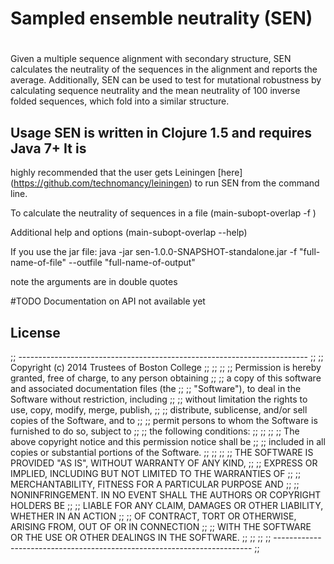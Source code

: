 # Sampled ensemble neutrality (SEN)
#

Given a multiple sequence alignment with secondary structure, SEN
calculates the neutrality of the sequences in the alignment and
reports the average. Additionally, SEN can be used to test for
mutational robustness by calculating sequence neutrality and the mean
neutrality of 100 inverse folded sequences, which fold into a similar
structure.

## Usage SEN is written in Clojure 1.5 and requires Java 7+ It is
highly recommended that the user gets Leiningen [here]
(https://github.com/technomancy/leiningen) to run SEN from the command
line.

To calculate the neutrality of sequences in a file
(main-subopt-overlap -f <full-name-of-file>)

Additional help and options
(main-subopt-overlap --help)

If you use the jar file:
java -jar sen-1.0.0-SNAPSHOT-standalone.jar -f "full-name-of-file" --outfile "full-name-of-output"

note the arguments are in double quotes


#TODO
Documentation on API not available yet


## License

;; ------------------------------------------------------------------------ ;;
;; Copyright (c) 2014 Trustees of Boston College                            ;;
;;                                                                          ;;
;; Permission is hereby granted, free of charge, to any person obtaining    ;;
;; a copy of this software and associated documentation files (the          ;;
;; "Software"), to deal in the Software without restriction, including      ;;
;; without limitation the rights to use, copy, modify, merge, publish,      ;;
;; distribute, sublicense, and/or sell copies of the Software, and to       ;;
;; permit persons to whom the Software is furnished to do so, subject to    ;;
;; the following conditions:                                                ;;
;;                                                                          ;;
;; The above copyright notice and this permission notice shall be           ;;
;; included in all copies or substantial portions of the Software.          ;;
;;                                                                          ;;
;; THE SOFTWARE IS PROVIDED "AS IS", WITHOUT WARRANTY OF ANY KIND,          ;;
;; EXPRESS OR IMPLIED, INCLUDING BUT NOT LIMITED TO THE WARRANTIES OF       ;;
;; MERCHANTABILITY, FITNESS FOR A PARTICULAR PURPOSE AND                    ;;
;; NONINFRINGEMENT. IN NO EVENT SHALL THE AUTHORS OR COPYRIGHT HOLDERS BE   ;;
;; LIABLE FOR ANY CLAIM, DAMAGES OR OTHER LIABILITY, WHETHER IN AN ACTION   ;;
;; OF CONTRACT, TORT OR OTHERWISE, ARISING FROM, OUT OF OR IN CONNECTION    ;;
;; WITH THE SOFTWARE OR THE USE OR OTHER DEALINGS IN THE SOFTWARE.          ;;
;;                                                                          ;;
;; ------------------------------------------------------------------------ ;;
